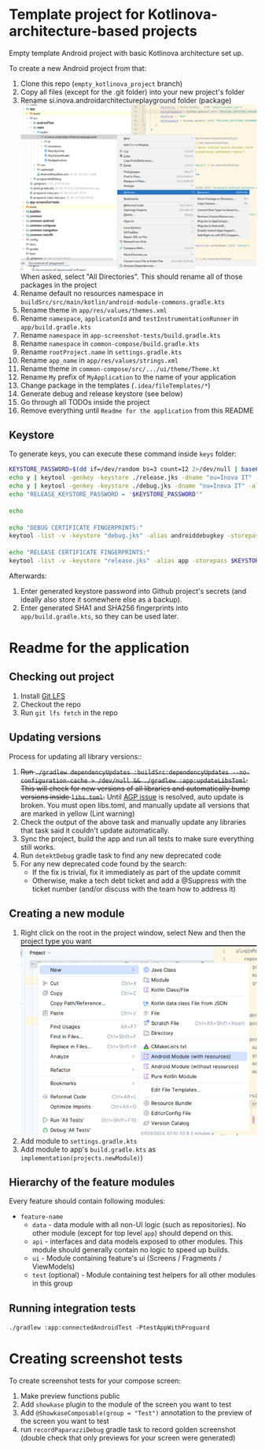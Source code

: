 # Template project for Kotlinova-architecture-based projects

Empty template Android project with basic Kotlinova architecture set up.

To create a new Android project from that:

1. Clone this repo (`empty_kotlinova_project` branch)
2. Copy all files (except for the .git folder) into your new project's folder
3. Rename si.inova.androidarchitectureplayground folder (package)    
   ![Image](docs/rename-package.png)    
   When asked, select "All Directories". This should rename all of those packages in the project
4. Rename default no resources namespace in `buildSrc/src/main/kotlin/android-module-commons.gradle.kts`
5. Rename theme in `app/res/values/themes.xml`
6. Rename `namespace`, `applicatonId` and `testInstrumentationRunner` in `app/build.gradle.kts`
7. Rename `namespace` in `app-screenshot-tests/build.gradle.kts`
8. Rename `namespace` in `common-compose/build.gradle.kts`
9. Rename `rootProject.name` in `settings.gradle.kts`
10. Rename `app_name` in `app/res/values/strings.xml`
11. Rename theme in `common-compose/src/.../ui/theme/Theme.kt`
12. Rename `My` prefix of `MyApplication` to the name of your application
13. Change package in the templates (`.idea/fileTemplates/*`)
14. Generate debug and release keystore (see below)
15. Go through all TODOs inside the project
16. Remove everything until `Readme for the application` from this README

## Keystore

To generate keys, you can execute these command inside `keys` folder:

```bash
KEYSTORE_PASSWORD=$(dd if=/dev/random bs=3 count=12 2>/dev/null | base64 | sed 's/ .*$//')
echo y | keytool -genkey -keystore ./release.jks -dname "ou=Inova IT" -alias app -storepass $KEYSTORE_PASSWORD -keyalg RSA -keysize 2048 -validity 9125
echo y | keytool -genkey -keystore ./debug.jks -dname "ou=Inova IT" -alias androiddebugkey -storepass android -keyalg RSA -keysize 2048 -validity 9125
echo "RELEASE_KEYSTORE_PASSWORD = '$KEYSTORE_PASSWORD'"

echo

echo "DEBUG CERTIFICATE FINGERPRINTS:"
keytool -list -v -keystore "debug.jks" -alias androiddebugkey -storepass android -keypass android

echo "RELEASE CERTIFICATE FINGERPRINTS:"
keytool -list -v -keystore "release.jks" -alias app -storepass $KEYSTORE_PASSWORD -keypass $KEYSTORE_PASSWORD
```

Afterwards:

1. Enter generated keystore password into Github project's secrets (and ideally also store it somewhere else as a backup).
2. Enter generated SHA1 and SHA256 fingerprints into `app/build.gradle.kts`, so they can be used later.

# Readme for the application

## Checking out project

1. Install [Git LFS](https://git-lfs.com/)
2. Checkout the repo
3. Run `git lfs fetch` in the repo

## Updating versions

Process for updating all library versions::

1. ~~Run `./gradlew dependencyUpdates :buildSrc:dependencyUpdates --no-configuration-cache > /dev/null
   && ./gradlew :app:updateLibsToml`.
   This will check for new versions of all libraries and automatically bump versions inside `libs.toml`.~~
   Until [AGP issue](https://issuetracker.google.com/issues/315689874) is resolved, auto update
   is broken. You must open libs.toml, and manually update all versions
   that are marked in yellow (Lint warning)
2. Check the output of the above task and manually update any libraries that task said it couldn't update automatically.
2. Sync the project, build the app and run all tests to make sure everything still works.
3. Run `detektDebug` gradle task to find any new deprecated code
4. For any new deprecated code found by the search:
    * If the fix is trivial, fix it immediately as part of the update commit
    * Otherwise, make a tech debt ticket and add a @Suppress with the ticket number
      (and/or discuss with the team how to address it)

## Creating a new module

1. Right click on the root in the project window, select New and then the project type you want
  ![Image](docs/module-factory.png)
2. Add module to `settings.gradle.kts`
3. Add module to app's `build.gradle.kts` as `implementation(projects.newModule)`)

## Hierarchy of the feature modules

Every feature should contain following modules:

* `feature-name`
    * `data` - data module with all non-UI logic (such as repositories).
      No other module (except for top level `app`) should depend on this.
    * `api` - interfaces and data models exposed to other modules.
      This module should generally contain no logic to speed up builds.
    * `ui` - Module containing feature's ui (Screens / Fragments / ViewModels)
    * `test` (optional) - Module containing test helpers for all other modules in this group

## Running integration tests

`./gradlew :app:connectedAndroidTest -PtestAppWithProguard`

# Creating screenshot tests

To create screenshot tests for your compose screen:

1. Make preview functions public
2. Add `showkase` plugin to the module of the screen you want to test
2. Add `@ShowkaseComposable(group = "Test")` annotation to the preview of the screen you want to test
3. run `recordPaparazziDebug` gradle task to record golden screenshot
   (double check that only previews for your screen were generated)
